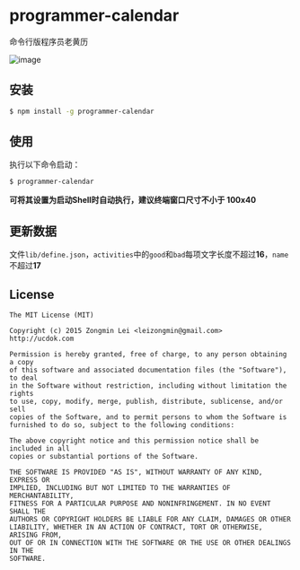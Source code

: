 # programmer-calendar
命令行版程序员老黄历

![image](https://cloud.githubusercontent.com/assets/841625/11815171/8687b8f6-a385-11e5-988f-82d540091eed.png)

## 安装

```bash
$ npm install -g programmer-calendar
```

## 使用

执行以下命令启动：

```bash
$ programmer-calendar
```

**可将其设置为启动Shell时自动执行，建议终端窗口尺寸不小于 100x40**

## 更新数据

文件`lib/define.json`，`activities`中的`good`和`bad`每项文字长度不超过**16**，`name`不超过**17**

## License

```
The MIT License (MIT)

Copyright (c) 2015 Zongmin Lei <leizongmin@gmail.com>
http://ucdok.com

Permission is hereby granted, free of charge, to any person obtaining a copy
of this software and associated documentation files (the "Software"), to deal
in the Software without restriction, including without limitation the rights
to use, copy, modify, merge, publish, distribute, sublicense, and/or sell
copies of the Software, and to permit persons to whom the Software is
furnished to do so, subject to the following conditions:

The above copyright notice and this permission notice shall be included in all
copies or substantial portions of the Software.

THE SOFTWARE IS PROVIDED "AS IS", WITHOUT WARRANTY OF ANY KIND, EXPRESS OR
IMPLIED, INCLUDING BUT NOT LIMITED TO THE WARRANTIES OF MERCHANTABILITY,
FITNESS FOR A PARTICULAR PURPOSE AND NONINFRINGEMENT. IN NO EVENT SHALL THE
AUTHORS OR COPYRIGHT HOLDERS BE LIABLE FOR ANY CLAIM, DAMAGES OR OTHER
LIABILITY, WHETHER IN AN ACTION OF CONTRACT, TORT OR OTHERWISE, ARISING FROM,
OUT OF OR IN CONNECTION WITH THE SOFTWARE OR THE USE OR OTHER DEALINGS IN THE
SOFTWARE.
```
